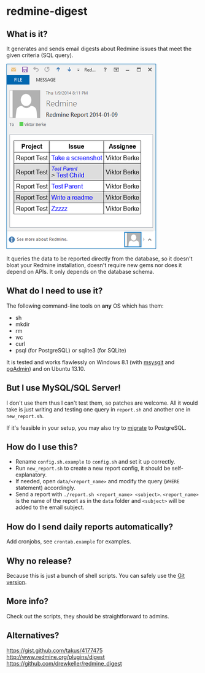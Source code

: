 # redmine-digest


## What is it?

It generates and sends email digests about Redmine issues that meet the given criteria (SQL query).

<img src="screenshot.png" />

It queries the data to be reported directly from the database, so it doesn't bloat your Redmine installation, doesn't require new gems nor does it depend on APIs. It only depends on the database schema.


## What do I need to use it?

The following command-line tools on **any** OS which has them:

 * sh
 * mkdir
 * rm
 * wc
 * curl
 * psql (for PostgreSQL) or sqlite3 (for SQLite)

It is tested and works flawlessly on Windows 8.1 (with [msysgit](http://code.google.com/p/msysgit/downloads/list?q=full+installer+official+git) and [pgAdmin](http://www.pgadmin.org/download/windows.php)) and on Ubuntu 13.10.


## But I use MySQL/SQL Server!

I don't use them thus I can't test them, so patches are welcome. All it would take is just writing and testing one query in `report.sh` and another one in `new_report.sh`.

If it's feasible in your setup, you may also try to [migrate](http://vault-tec.info/post/68670739052/installing-migrating-upgrading-redmine-with-ldap-o) to PostgreSQL.


## How do I use this?

 * Rename `config.sh.example` to `config.sh` and set it up correctly.
 * Run `new_report.sh` to create a new report config, it should be self-explanatory.
 * If needed, open `data/<report_name>` and modify the query (`WHERE` statement) accordingly.
 * Send a report with `./report.sh <report_name> <subject>`. `<report_name>` is the name of the report as in the `data` folder and `<subject>` will be added to the email subject.


## How do I send daily reports automatically?

Add cronjobs, see `crontab.example` for examples.


## Why no release?

Because this is just a bunch of shell scripts. You can safely use the [Git version](https://github.com/bviktor/redmine-digest/archive/master.zip).


## More info?

Check out the scripts, they should be straightforward to admins.


## Alternatives?

https://gist.github.com/takus/4177475
http://www.redmine.org/plugins/digest
https://github.com/drewkeller/redmine_digest
